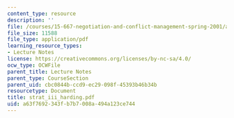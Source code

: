 ```yaml
---
content_type: resource
description: ''
file: /courses/15-667-negotiation-and-conflict-management-spring-2001/a63f7692343fb7b7008a494a123ce744_strat_iii_harding.pdf
file_size: 11588
file_type: application/pdf
learning_resource_types:
- Lecture Notes
license: https://creativecommons.org/licenses/by-nc-sa/4.0/
ocw_type: OCWFile
parent_title: Lecture Notes
parent_type: CourseSection
parent_uid: cbc0844b-ccd9-ec29-098f-45393b46b34b
resourcetype: Document
title: strat_iii_harding.pdf
uid: a63f7692-343f-b7b7-008a-494a123ce744
---
```

